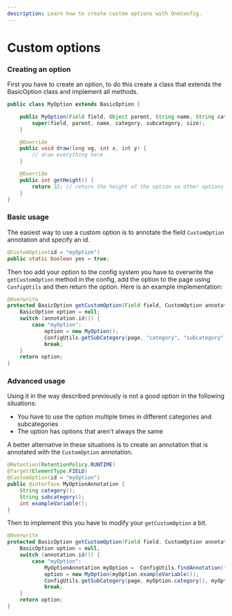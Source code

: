 ```yaml
---
description: Learn how to create custom options with OneConfig.
---
```


# Custom options

### Creating an option

First you have to create an option, to do this create a class that extends the BasicOption class and implement all methods.

```java
public class MyOption extends BasicOption {

    public MyOption(Field field, Object parent, String name, String category, String subcategory, int size) {
        super(field, parent, name, category, subcategory, size);
    }

    @Override
    public void draw(long vg, int x, int y) {
        // draw everything here
    }

    @Override
    public int getHeight() {
        return 32; // return the height of the option so other options can be placed accordingly
    }
}
```

### Basic usage

The easiest way to use a custom option is to annotate the field `CustomOption` annotation and specify an id.

```java
@CustomOption(id = "myOption")
public static boolean yes = true;
```

Then too add your option to the config system you have to overwrite the `getCustomOption` method in the config, add the option to the page using `ConfigUtils` and then return the option. Here is an example implementation:

```java
@Overwrite
protected BasicOption getCustomOption(Field field, CustomOption annotation, OptionPage page, Mod mod, boolean migrate) {
    BasicOption option = null;
    switch (annotation.id()) {
        case "myOption":
            option = new MyOption();
            ConfigUtils.getSubCategory(page, "category", "subcategory").options.add(option);
            break;
    }
    return option;
}
```

### Advanced usage

Using it in the way described previously is not a good option in the following situations:

* You have to use the option multiple times in different categories and subcategories
* The option has options that aren't always the same

A better alternative in these situations is to create an annotation that is annotated with the  `CustomOption` annotation.

```java
@Retention(RetentionPolicy.RUNTIME)
@Target(ElementType.FIELD)
@CustomOption(id = "myOption")
public @interface MyOptionAnnotation {
    String category();
    String subcategory();
    int exampleVariable();
}
```

Then to implement this you have to modify your `getCustomOption` a bit.

```java
@Overwrite
protected BasicOption getCustomOption(Field field, CustomOption annotation, OptionPage page, Mod mod, boolean migrate) {
    BasicOption option = null;
    switch (annotation.id()) {
        case "myOption":
            MyOptionAnnotation myOption =  ConfigUtils.findAnnotation(field, MyOptionAnnotation.class);
            option = new MyOption(myOption.exampleVariable());
            ConfigUtils.getSubCategory(page, myOption.category(), myOption.subcategory()).options.add(option);
            break;
    }
    return option;
}
```
